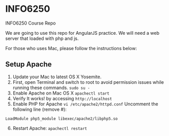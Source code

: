 # INFO6250
INFO6250 Course Repo

We are going to use this repo for AngularJS practice. We will need a web server that loaded with php and js. 


For those who uses Mac, please follow the instructions below:

## Setup Apache 
1. Update your Mac to latest OS X Yosemite.
2. First, open Terminal and switch to root to avoid permission issues while running these commands.
```sudo su -```
3. Enable Apache on Mac OS X
```apachectl start```
4. Verify It works! by accessing ```http://localhost```
5. Enable PHP for Apache
```vi /etc/apache2/httpd.conf```
Uncomment the following line (remove #):

```LoadModule php5_module libexec/apache2/libphp5.so```

6. Restart Apache:
```apachectl restart```

